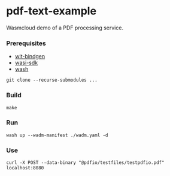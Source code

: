 # pdf-text-example
Wasmcloud demo of a PDF processing service.

### Prerequisites
* [wit-bindgen](https://github.com/bytecodealliance/wit-bindgen)
* [wasi-sdk](https://github.com/WebAssembly/wasi-sdk)
* [wash](https://github.com/wasmCloud/wasmCloud)

```
git clone --recurse-submodules ...
```
### Build
```
make
```

### Run
```
wash up --wadm-manifest ./wadm.yaml -d
```

### Use
```
curl -X POST --data-binary "@pdfio/testfiles/testpdfio.pdf" localhost:8080
```
